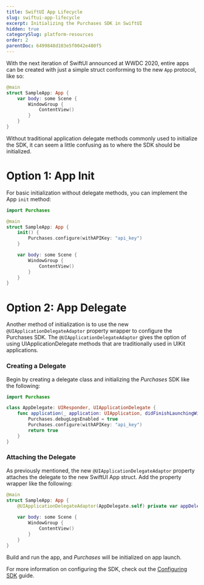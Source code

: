 ```yaml
---
title: SwiftUI App Lifecycle
slug: swiftui-app-lifecycle
excerpt: Initializing the Purchases SDK in SwiftUI
hidden: true
categorySlug: platform-resources
order: 2
parentDoc: 6499848d103e5f0042e480f5
---
```

With the next iteration of SwiftUI announced at WWDC 2020, entire apps can be created with just a simple struct conforming to the new `App` protocol, like so:

```swift 
@main
struct SampleApp: App {    
    var body: some Scene {
        WindowGroup {
            ContentView()
        }
    }
}
```

Without traditional application delegate methods commonly used to initialize the SDK, it can seem a little confusing as to where the SDK should be initialized.

# Option 1: App Init

For basic initialization without delegate methods, you can implement the App `init` method:

```swift 
import Purchases

@main
struct SampleApp: App {
    init() {
        Purchases.configure(withAPIKey: "api_key")
    }

    var body: some Scene {
        WindowGroup {
            ContentView()
        }
    }
}
```

# Option 2: App Delegate

Another method of initialization is to use the new `@UIApplicationDelegateAdaptor` property wrapper to configure the Purchases SDK. The `@UIApplicationDelegateAdaptor` gives the option of using UIApplicationDelegate methods that are traditionally used in UIKit applications.

### Creating a Delegate

Begin by creating a delegate class and initializing the *Purchases* SDK like the following:

```swift 
import Purchases

class AppDelegate: UIResponder, UIApplicationDelegate {
    func application(_ application: UIApplication, didFinishLaunchingWithOptions launchOptions: [UIApplication.LaunchOptionsKey : Any]? = nil) -> Bool {
        Purchases.debugLogsEnabled = true
        Purchases.configure(withAPIKey: "api_key")
        return true
    }
}
```

### Attaching the Delegate

As previously mentioned, the new `@UIApplicationDelegateAdaptor` property attaches the delegate to the new SwiftUI App struct. Add the property wrapper like the following:

```swift 
@main
struct SampleApp: App {
    @UIApplicationDelegateAdaptor(AppDelegate.self) private var appDelegate
    
    var body: some Scene {
        WindowGroup {
            ContentView()
        }
    }
}
```

Build and run the app, and *Purchases* will be initialized on app launch.

For more information on configuring the SDK, check out the [Configuring SDK](https://docs.revenuecat.com/docs/configuring-sdk) guide.